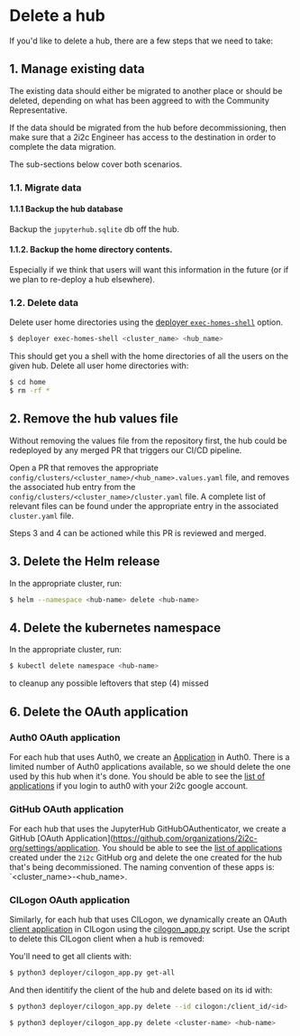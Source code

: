# Delete a hub

If you'd like to delete a hub, there are a few steps that we need to take:

## 1. Manage existing data
The existing data should either be migrated to another place or should be deleted, depending on what has been aggreed to with the Community Representative.

If the data should be migrated from the hub before decommissioning, then make sure that a 2i2c Engineer has access to the destination in order to complete the data migration.

The sub-sections below cover both scenarios.
### 1.1. Migrate data

#### 1.1.1 Backup the hub database
Backup the `jupyterhub.sqlite` db off the hub.

#### 1.1.2. Backup the home directory contents.
Especially if we think that users will want this information in the future (or if we plan to re-deploy a hub elsewhere).

### 1.2. Delete data
Delete user home directories using the [deployer `exec-homes-shell`](https://github.com/2i2c-org/infrastructure/blob/master/deployer/README.md#exec-homes-shell) option.

```bash
$ deployer exec-homes-shell <cluster_name> <hub_name>
```

This should get you a shell with the home directories of all the users on the given hub. Delete all user home directories with:

```bash
$ cd home
$ rm -rf *
```

## 2. Remove the hub values file
Without removing the values file from the repository first, the hub could be redeployed by any merged PR that triggers our CI/CD pipeline.

Open a PR that removes the appropriate `config/clusters/<cluster_name>/<hub_name>.values.yaml` file, and removes the associated hub entry from the `config/clusters/<cluster_name>/cluster.yaml` file. A complete list of relevant files can be found under the appropriate entry in the associated `cluster.yaml` file.

Steps 3 and 4 can be actioned while this PR is reviewed and merged.

## 3. Delete the Helm release
In the appropriate cluster, run:

```bash
$ helm --namespace <hub-name> delete <hub-name>
```

## 4. Delete the kubernetes namespace

In the appropriate cluster, run:
```bash
$ kubectl delete namespace <hub-name>
```
to cleanup any possible leftovers that step (4) missed

## 6. Delete the OAuth application

### Auth0 OAuth application
For each hub that uses Auth0, we create an [Application](https://auth0.com/docs/applications) in Auth0.  There is a limited number of Auth0 applications available, so we should delete the one used by this hub when it's done. You should be able to see the [list of applications](https://manage.auth0.com/dashboard/us/2i2c/applications) if you login to auth0 with your 2i2c google account.

### GitHub OAuth application
For each hub that uses the JupyterHub GitHubOAuthenticator, we create a GitHub [OAuth Application](https://github.com/organizations/2i2c-org/settings/application. You should be able to see the [list of applications](https://github.com/organizations/2i2c-org/settings/applications) created under the `2i2c` GitHub org and delete the one created for the hub that's being decommissioned.
The naming convention of these apps is: `<cluster_name>-<hub_name>.

### CILogon OAuth application

Similarly, for each hub that uses CILogon, we dynamically create an OAuth [client application](https://cilogon.github.io/oa4mp/server/manuals/dynamic-client-registration.html) in CILogon using the [cilogon_app.py](https://github.com/2i2c-org/infrastructure/blob/HEAD/deployer/cilogon_app.py)
script. Use the script to delete this CILogon client when a hub is removed:

You'll need to get all clients with:

```bash
$ python3 deployer/cilogon_app.py get-all
```

And then identitify the client of the hub and delete based on its id with:

```bash
$ python3 deployer/cilogon_app.py delete --id cilogon:/client_id/<id>
```

```bash
$ python3 deployer/cilogon_app.py delete <cluster-name> <hub-name>
```
